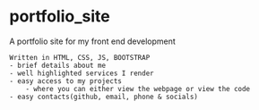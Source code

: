 # portfolio_site
A portfolio site for my front end development

	Written in HTML, CSS, JS, BOOTSTRAP
	- brief details about me
	- well highlighted services I render
	- easy access to my projects
		- where you can either view the webpage or view the code
	- easy contacts(github, email, phone & socials)
